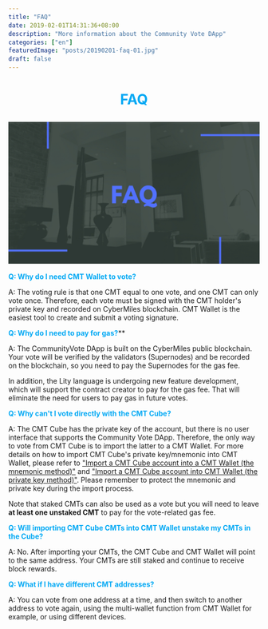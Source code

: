 ```yaml
---
title: "FAQ"
date: 2019-02-01T14:31:36+08:00
description: "More information about the Community Vote DApp"
categories: ["en"]
featuredImage: "posts/20190201-faq-01.jpg"
draft: false
---
```


# **<font color="#03a9f4"><p align="center">FAQ</p></font>**

![](posts/20190201-faq-01.jpg)

**<font color="#03a9f4">Q: Why do I need CMT Wallet to vote?</font>**

A: The voting rule is that one CMT equal to one vote, and one CMT can only vote once. Therefore, each vote must be signed with the CMT holder's private key and recorded on CyberMiles blockchain. CMT Wallet is the easiest tool to create and submit a voting signature.


**<font color="#03a9f4">Q: Why do I need to pay for gas?</font>****

A: The CommunityVote DApp is built on the CyberMiles public blockchain. Your vote will be verified by the validators (Supernodes) and be recorded on the blockchain, so you need to pay the Supernodes for the gas fee.

In addition, the Lity language is undergoing new feature development, which will support the contract creator to pay for the gas fee. That will eliminate the need for users to pay gas in future votes. 


**<font color="#03a9f4">Q: Why can't I vote directly with the CMT Cube?</font>**

A: The CMT Cube has the private key of the account, but there is no user interface that supports the Community Vote DApp. Therefore, the only way to vote from CMT Cube is to import the latter to a CMT Wallet. For more details on how to import CMT Cube's private key/mnemonic into CMT Wallet, please refer to ["Import a CMT Cube account into a CMT Wallet (the mnemonic method)"](https://cybermiles.cdn.prismic.io/cybermiles%2Fe5b18263-46f1-4cac-9211-c8b118d26bae_import+a+cmt+cube+account+into+a+cmt+wallet+%28the+mnemonic+method%29.pdf) and ["Import a CMT Cube account into CMT Wallet (the private key method)"](https://cybermiles.cdn.prismic.io/cybermiles%2Fcb3c9f3a-c6fa-4160-a43f-2b7ab94a9cb3_import+a+cmt+cube+account+into+cmt+wallet+%28the+private+key+method%29.pdf). Please remember to protect the mnemonic and private key during the import process.

Note that staked CMTs can also be used as a vote but you will need to leave **at least one unstaked CMT** to pay for the vote-related gas fee. 


**<font color="#03a9f4">Q: Will importing CMT Cube CMTs into CMT Wallet unstake my CMTs in the Cube?</font>**

A: No. After importing your CMTs, the CMT Cube and CMT Wallet will point to the same address. Your CMTs are still staked and continue to receive block rewards.


**<font color="#03a9f4">Q: What if I have different CMT addresses?</font>**

A: You can vote from one address at a time, and then switch to another address to vote again, using the multi-wallet function from CMT Wallet for example, or using different devices. 
